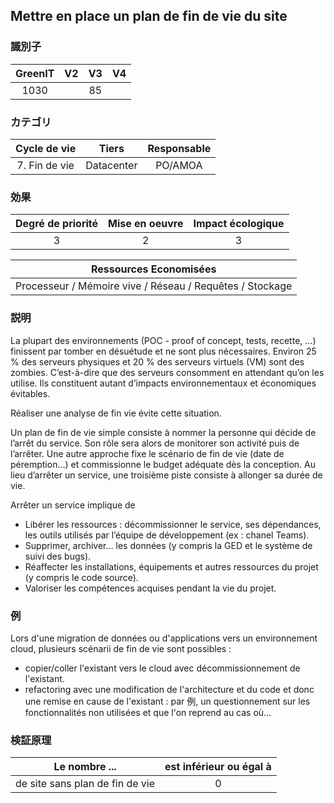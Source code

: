 ## Mettre en place un plan de fin de vie du site

### 識別子

| GreenIT |  V2  |  V3  |  V4  |
|:-------:|:----:|:----:|:----:|
|   1030   |   | 85  |      |

### カテゴリ

| Cycle de vie |  Tiers  |  Responsable  |
|:---------:|:----:|:----:|
| 7. Fin de vie | Datacenter | PO/AMOA |

### 効果

| Degré de priorité |      Mise en oeuvre       |  Impact écologique    |
|:-------------------:|:-------------------------:|:---------------------:|
| 3 | 2 | 3 |

|Ressources Economisées                                      |
|:----------------------------------------------------------:|
| Processeur / Mémoire vive / Réseau / Requêtes / Stockage   |

### 説明
La plupart des environnements (POC - proof of concept, tests, recette, …) finissent par tomber en désuétude et ne sont plus nécessaires. Environ 25 % des serveurs physiques et 20 % des serveurs virtuels (VM) sont des zombies. C’est-à-dire que des serveurs consomment en attendant qu’on les utilise. Ils constituent autant d’impacts environnementaux et économiques évitables.

Réaliser une analyse de fin vie évite cette situation.

Un plan de fin de vie simple consiste à nommer la personne qui décide de l’arrêt du service. Son rôle sera alors de monitorer son activité puis de l’arrêter. Une autre approche fixe le scénario de fin de vie (date de péremption…) et commissionne le budget adéquate dès la conception. Au lieu d’arrêter un service, une troisième piste consiste à allonger sa durée de vie.

Arrêter un service implique de 
- Libérer les ressources : décommissionner le service, ses dépendances, les outils utilisés par l’équipe de développement (ex : chanel Teams).
- Supprimer, archiver… les données (y compris la GED et le système de suivi des bugs).
- Réaffecter les installations, équipements et autres ressources du projet (y compris le code source).
- Valoriser les compétences acquises pendant la vie du projet.

### 例

Lors d'une migration de données ou d'applications vers un environnement cloud, plusieurs scénarii de fin de vie sont possibles :
* copier/coller l'existant vers le cloud avec décommissionnement de l'existant.
* refactoring avec une modification de l'architecture et du code et donc une remise en cause de l'existant : par 例, un questionnement sur les fonctionnalités non utilisées et que l'on reprend au cas où…

### 検証原理

| Le nombre ...     | est inférieur ou égal à   |  
|-------------------|:-------------------------:|
|  de site sans plan de fin de vie | 0  |
